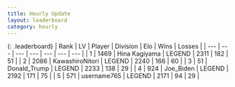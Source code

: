 ```yaml
---
title: Hourly Update
layout: leaderboard
category: hourly
---
```


{: .leaderboard}
| Rank | LV | Player | Division | Elo | Wins | Losses |
| --- | --- | --- | --- | --- | --- | --- |
| <span data-change="0">1</span> | 1469 | <span title="ID: 315148">Hina Kagiyama</span> | LEGEND | <span data-change="3">2311</span> | <span data-change="1">182</span> | <span data-change="0">51</span> |
| <span data-change="0">2</span> | 2086 | <span title="ID: 164871">KawashiroNitori</span> | LEGEND | <span data-change="0">2240</span> | <span data-change="0">166</span> | <span data-change="0">60</span> |
| <span data-change="0">3</span> | 51 | <span title="ID: 515520">Donald_Trump</span> | LEGEND | <span data-change="0">2233</span> | <span data-change="0">138</span> | <span data-change="0">29</span> |
| <span data-change="0">4</span> | 924 | <span title="ID: 353063">Joe_Biden</span> | LEGEND | <span data-change="0">2192</span> | <span data-change="0">171</span> | <span data-change="0">75</span> |
| <span data-change="0">5</span> | 571 | <span title="ID: 188640">username765</span> | LEGEND | <span data-change="0">2171</span> | <span data-change="0">94</span> | <span data-change="0">29</span> |